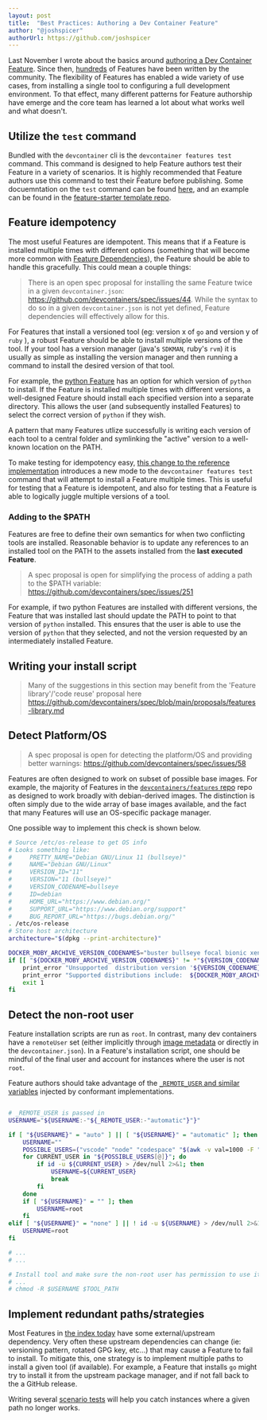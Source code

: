 ```yaml
---
layout: post
title:  "Best Practices: Authoring a Dev Container Feature"
author: "@joshspicer"
authorUrl: https://github.com/joshspicer
---
```


Last November I wrote about the basics around [authoring a Dev Container Feature](/guide/author-a-feature). Since then, [hundreds](https://containers.dev/features) of Features have been written by the community. The flexibility of Features has enabled a wide variety of use cases, from installing a single tool to configuring a full development environment.  To that effect, many different patterns for Feature authorship have emerge and the core team has learned a lot about what works well and what doesn't.

## Utilize the `test` command

Bundled with the `devcontainer` cli is the `devcontainer features test` command.  This command is designed to help Feature authors test their Feature in a variety of scenarios.  It is highly recommended that Feature authors use this command to test their Feature before publishing. Some docuemntation on the `test` command can be found [here](https://github.com/devcontainers/cli/blob/main/docs/features/test.md), and an example can be found in the [feature-starter template repo](https://github.com/devcontainers/feature-starter).

## Feature idempotency

The most useful Features are idempotent. This means that if a Feature is installed multiple times with different options (something that will become more common with [Feature Dependencies](https://github.com/devcontainers/spec/blob/main/proposals/feature-dependencies.md)), the Feature should be able to handle this gracefully.  This could mean a couple things:

> There is an open spec proposal for installing the same Feature twice in a given `devcontainer.json`: https://github.com/devcontainers/spec/issues/44.   While the syntax to do so in a given `devcontainer.json` is not yet defined, Feature dependencies will effectively allow for this.

For Features that install a versioned tool (eg: version x of `go` and version y of `ruby` ), a robust Feature should be able to install multiple versions of the tool.  If your tool has a version manager (java's `SDKMAN`, ruby's `rvm`) it is usually as simple as installing the version manager and then running a command to install the desired version of that tool.

For example, the [python Feature](https://github.com/devcontainers/features/blob/main/src/python/devcontainer-feature.json#L8-L22) has an option for which version of `python` to install. If the Feature is installed multiple times with different versions, a well-designed Feature should install each specified version into a separate directory. This allows the user (and subsequently installed Features) to select the correct version of `python` if they wish.

A pattern that many Features utlize successfully is writing each version of each tool to a central folder and symlinking the "active" version to a well-known location on the PATH.

To make testing for idempotency easy, [this change to the reference implementation](https://github.com/devcontainers/cli/pull/553) introduces a new mode to the `devcontainer features test` command that will attempt to install a Feature multiple times.  This is useful for testing that a Feature is idempotent, and also for testing that a Feature is able to logically juggle multiple versions of a tool.

### Adding to the $PATH

Features are free to define their own semantics for when two conflicting tools are installed.  Reasonable behavior is to update any references to an installed tool on the PATH to the assets installed from the **last executed Feature**.

> A spec proposal is open for simplifying the process of adding a path to the $PATH variable: https://github.com/devcontainers/spec/issues/251 

For example, if two python Features are installed with different versions, the Feature that was installed last should update the PATH to point to that version of `python` installed.  This ensures that the user is able to use the version of `python` that they selected, and not the version requested by an intermediately installed Feature.

## Writing your install script

> Many of the suggestions in this section may benefit from the 'Feature library'/'code reuse' proposal here https://github.com/devcontainers/spec/blob/main/proposals/features-library.md


## Detect Platform/OS

> A spec proposal is open for detecting the platform/OS and providing better warnings: https://github.com/devcontainers/spec/issues/58

Features are often designed to work on subset of possible base images.  For example, the majority of Features in the [`devcontainers/features` repo](https://github.com/devcontainers/features) repo as designed to work broadly with debian-derived images.  The distinction is often simply due to the wide array of base images available, and the fact that many Features will use an OS-specific package manager.

One possible way to implement this check is shown below.

```bash
# Source /etc/os-release to get OS info
# Looks something like:
#     PRETTY_NAME="Debian GNU/Linux 11 (bullseye)"
#     NAME="Debian GNU/Linux"
#     VERSION_ID="11"
#     VERSION="11 (bullseye)"
#     VERSION_CODENAME=bullseye
#     ID=debian
#     HOME_URL="https://www.debian.org/"
#     SUPPORT_URL="https://www.debian.org/support"
#     BUG_REPORT_URL="https://bugs.debian.org/"
. /etc/os-release
# Store host architecture
architecture="$(dpkg --print-architecture)"

DOCKER_MOBY_ARCHIVE_VERSION_CODENAMES="buster bullseye focal bionic xenial"
if [[ "${DOCKER_MOBY_ARCHIVE_VERSION_CODENAMES}" != *"${VERSION_CODENAME}"* ]]; then
    print_error "Unsupported  distribution version '${VERSION_CODENAME}'. To resolve, either: (1) set feature option '\"moby\": false' , or (2) choose a compatible OS distribution"
    print_error "Supported distributions include:  ${DOCKER_MOBY_ARCHIVE_VERSION_CODENAMES}"
    exit 1
fi

```

## Detect the non-root user

Feature installation scripts are run as `root`.  In contrast, many dev containers have a `remoteUser` set (either implicitly through [image metadata](https://containers.dev/implementors/spec/#image-metadata) or directly in the `devcontainer.json`).  In a Feature's installation script, one should be mindful of the final user and account for instances where the user is not `root`.

Feature authors should take advantage of the [`_REMOTE_USER` and similar variables](https://containers.dev/implementors/features/#user-env-var)  injected by conformant implementations.

```bash

# _REMOTE_USER is passed in 
USERNAME="${USERNAME:-"${_REMOTE_USER:-"automatic"}"}"

if [ "${USERNAME}" = "auto" ] || [ "${USERNAME}" = "automatic" ]; then
    USERNAME=""
    POSSIBLE_USERS=("vscode" "node" "codespace" "$(awk -v val=1000 -F ":" '$3==val{print $1}' /etc/passwd)")
    for CURRENT_USER in "${POSSIBLE_USERS[@]}"; do
        if id -u ${CURRENT_USER} > /dev/null 2>&1; then
            USERNAME=${CURRENT_USER}
            break
        fi
    done
    if [ "${USERNAME}" = "" ]; then
        USERNAME=root
    fi
elif [ "${USERNAME}" = "none" ] || ! id -u ${USERNAME} > /dev/null 2>&1; then
    USERNAME=root
fi

# ...
# ...

# Install tool and make sure the non-root user has permission to use it
# ...
# chmod -R $USERNAME $TOOL_PATH

```

## Implement redundant paths/strategies

Most Features in [the index today](https://containers.dev/features) have some external/upstream dependency.  Very often these upstream dependencies can change (ie: versioning pattern, rotated GPG key, etc...) that may cause a Feature to fail to install.  To mitigate this, one strategy is to implement multiple paths to install a given tool (if available).  For example, a Feature that installs `go` might try to install it from the upstream package manager, and if not fall back to the a GitHub release.

Writing several [scenario tests](https://github.com/devcontainers/cli/blob/main/docs/features/test.md#scenarios) will help you catch instances where a given path no longer works.  